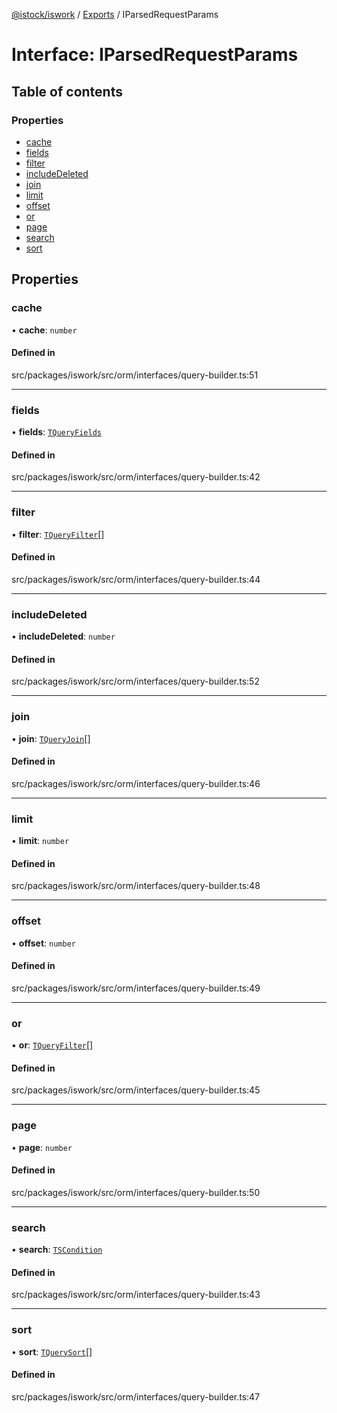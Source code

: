 [@istock/iswork](../README.md) / [Exports](../modules.md) / IParsedRequestParams

# Interface: IParsedRequestParams

## Table of contents

### Properties

- [cache](IParsedRequestParams.md#cache)
- [fields](IParsedRequestParams.md#fields)
- [filter](IParsedRequestParams.md#filter)
- [includeDeleted](IParsedRequestParams.md#includedeleted)
- [join](IParsedRequestParams.md#join)
- [limit](IParsedRequestParams.md#limit)
- [offset](IParsedRequestParams.md#offset)
- [or](IParsedRequestParams.md#or)
- [page](IParsedRequestParams.md#page)
- [search](IParsedRequestParams.md#search)
- [sort](IParsedRequestParams.md#sort)

## Properties

### cache

• **cache**: `number`

#### Defined in

src/packages/iswork/src/orm/interfaces/query-builder.ts:51

---

### fields

• **fields**: [`TQueryFields`](../modules.md#tqueryfields)

#### Defined in

src/packages/iswork/src/orm/interfaces/query-builder.ts:42

---

### filter

• **filter**: [`TQueryFilter`](../modules.md#tqueryfilter)[]

#### Defined in

src/packages/iswork/src/orm/interfaces/query-builder.ts:44

---

### includeDeleted

• **includeDeleted**: `number`

#### Defined in

src/packages/iswork/src/orm/interfaces/query-builder.ts:52

---

### join

• **join**: [`TQueryJoin`](../modules.md#tqueryjoin)[]

#### Defined in

src/packages/iswork/src/orm/interfaces/query-builder.ts:46

---

### limit

• **limit**: `number`

#### Defined in

src/packages/iswork/src/orm/interfaces/query-builder.ts:48

---

### offset

• **offset**: `number`

#### Defined in

src/packages/iswork/src/orm/interfaces/query-builder.ts:49

---

### or

• **or**: [`TQueryFilter`](../modules.md#tqueryfilter)[]

#### Defined in

src/packages/iswork/src/orm/interfaces/query-builder.ts:45

---

### page

• **page**: `number`

#### Defined in

src/packages/iswork/src/orm/interfaces/query-builder.ts:50

---

### search

• **search**: [`TSCondition`](../modules.md#tscondition)

#### Defined in

src/packages/iswork/src/orm/interfaces/query-builder.ts:43

---

### sort

• **sort**: [`TQuerySort`](../modules.md#tquerysort)[]

#### Defined in

src/packages/iswork/src/orm/interfaces/query-builder.ts:47
